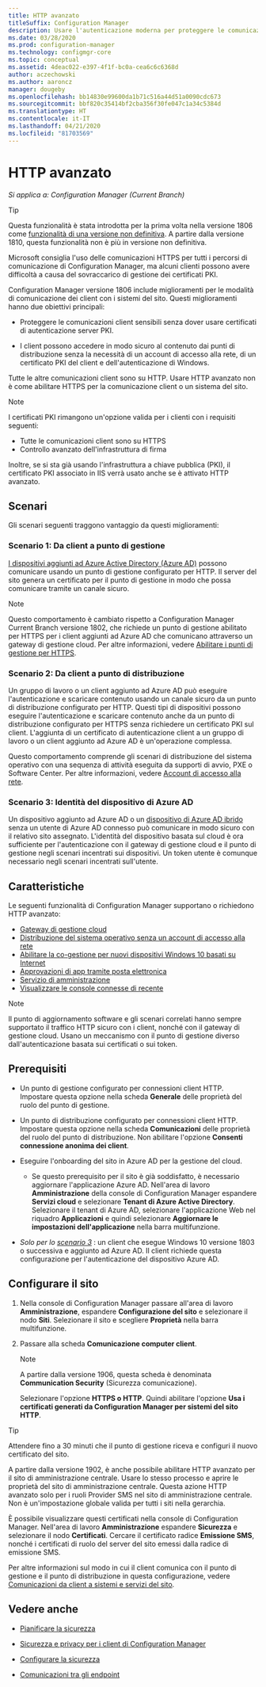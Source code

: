 ```yaml
---
title: HTTP avanzato
titleSuffix: Configuration Manager
description: Usare l'autenticazione moderna per proteggere le comunicazioni client senza dover usare certificati PKI.
ms.date: 03/28/2020
ms.prod: configuration-manager
ms.technology: configmgr-core
ms.topic: conceptual
ms.assetid: 4deac022-e397-4f1f-bc0a-cea6c6c6368d
author: aczechowski
ms.author: aaroncz
manager: dougeby
ms.openlocfilehash: bb14830e99600da1b71c516a44d51a0090cdc673
ms.sourcegitcommit: bbf820c35414bf2cba356f30fe047c1a34c5384d
ms.translationtype: HT
ms.contentlocale: it-IT
ms.lasthandoff: 04/21/2020
ms.locfileid: "81703569"
---
```

# <a name="enhanced-http"></a>HTTP avanzato

*Si applica a: Configuration Manager (Current Branch)*

<!--1356889,1358460-->

> [!Tip]  
> Questa funzionalità è stata introdotta per la prima volta nella versione 1806 come [funzionalità di una versione non definitiva](../../servers/manage/pre-release-features.md). A partire dalla versione 1810, questa funzionalità non è più in versione non definitiva.  

Microsoft consiglia l'uso delle comunicazioni HTTPS per tutti i percorsi di comunicazione di Configuration Manager, ma alcuni clienti possono avere difficoltà a causa del sovraccarico di gestione dei certificati PKI.

Configuration Manager versione 1806 include miglioramenti per le modalità di comunicazione dei client con i sistemi del sito. Questi miglioramenti hanno due obiettivi principali:  

- Proteggere le comunicazioni client sensibili senza dover usare certificati di autenticazione server PKI.  

- I client possono accedere in modo sicuro al contenuto dai punti di distribuzione senza la necessità di un account di accesso alla rete, di un certificato PKI del client e dell'autenticazione di Windows.  

Tutte le altre comunicazioni client sono su HTTP. Usare HTTP avanzato non è come abilitare HTTPS per la comunicazione client o un sistema del sito.<!-- SCCMDocs issue #1212 -->

> [!Note]  
> I certificati PKI rimangono un'opzione valida per i clienti con i requisiti seguenti:  
>
> - Tutte le comunicazioni client sono su HTTPS  
> - Controllo avanzato dell'infrastruttura di firma
>
> Inoltre, se si sta già usando l'infrastruttura a chiave pubblica (PKI), il certificato PKI associato in IIS verrà usato anche se è attivato HTTP avanzato.



## <a name="scenarios"></a><a name="bkmk_scenario"></a> Scenari

Gli scenari seguenti traggono vantaggio da questi miglioramenti:  

### <a name="scenario-1-client-to-management-point"></a><a name="bkmk_scenario1"></a> Scenario 1: Da client a punto di gestione

<!--1356889-->
[I dispositivi aggiunti ad Azure Active Directory (Azure AD)](/azure/active-directory/devices/concept-azure-ad-join) possono comunicare usando un punto di gestione configurato per HTTP. Il server del sito genera un certificato per il punto di gestione in modo che possa comunicare tramite un canale sicuro.

> [!Note]  
> Questo comportamento è cambiato rispetto a Configuration Manager Current Branch versione 1802, che richiede un punto di gestione abilitato per HTTPS per i client aggiunti ad Azure AD che comunicano attraverso un gateway di gestione cloud. Per altre informazioni, vedere [Abilitare i punti di gestione per HTTPS](../../clients/manage/cmg/certificates-for-cloud-management-gateway.md#bkmk_mphttps).  

### <a name="scenario-2-client-to-distribution-point"></a><a name="bkmk_scenario2"></a> Scenario 2: Da client a punto di distribuzione

<!--1358228-->
Un gruppo di lavoro o un client aggiunto ad Azure AD può eseguire l'autenticazione e scaricare contenuto usando un canale sicuro da un punto di distribuzione configurato per HTTP. Questi tipi di dispositivi possono eseguire l'autenticazione e scaricare contenuto anche da un punto di distribuzione configurato per HTTPS senza richiedere un certificato PKI sul client. L'aggiunta di un certificato di autenticazione client a un gruppo di lavoro o un client aggiunto ad Azure AD è un'operazione complessa.

Questo comportamento comprende gli scenari di distribuzione del sistema operativo con una sequenza di attività eseguita da supporti di avvio, PXE o Software Center. Per altre informazioni, vedere [Account di accesso alla rete](accounts.md#network-access-account).<!--1358278-->

### <a name="scenario-3-azure-ad-device-identity"></a><a name="bkmk_scenario3"></a> Scenario 3: Identità del dispositivo di Azure AD

<!--1358460-->
Un dispositivo aggiunto ad Azure AD o un [dispositivo di Azure AD ibrido](/azure/active-directory/devices/concept-azure-ad-join-hybrid) senza un utente di Azure AD connesso può comunicare in modo sicuro con il relativo sito assegnato. L'identità del dispositivo basata sul cloud è ora sufficiente per l'autenticazione con il gateway di gestione cloud e il punto di gestione negli scenari incentrati sui dispositivi. Un token utente è comunque necessario negli scenari incentrati sull'utente.  


## <a name="features"></a>Caratteristiche

Le seguenti funzionalità di Configuration Manager supportano o richiedono HTTP avanzato:

- [Gateway di gestione cloud](../../clients/manage/cmg/plan-cloud-management-gateway.md)
- [Distribuzione del sistema operativo senza un account di accesso alla rete](../../../osd/plan-design/planning-considerations-for-automating-tasks.md#enhanced-http)
- [Abilitare la co-gestione per nuovi dispositivi Windows 10 basati su Internet](../../../comanage/tutorial-co-manage-new-devices.md)
- [Approvazioni di app tramite posta elettronica](../../../apps/deploy-use/app-approval.md#bkmk_email-approve)
- [Servizio di amministrazione](../../../develop/adminservice/overview.md)
- [Visualizzare le console connesse di recente](../../servers/manage/admin-console.md#bkmk_viewconnected)

> [!Note]  
> Il punto di aggiornamento software e gli scenari correlati hanno sempre supportato il traffico HTTP sicuro con i client, nonché con il gateway di gestione cloud. Usano un meccanismo con il punto di gestione diverso dall'autenticazione basata sui certificati o sui token.<!-- SCCMDocs issue #1148 -->


## <a name="prerequisites"></a>Prerequisiti  

- Un punto di gestione configurato per connessioni client HTTP. Impostare questa opzione nella scheda **Generale** delle proprietà del ruolo del punto di gestione.  

- Un punto di distribuzione configurato per connessioni client HTTP. Impostare questa opzione nella scheda **Comunicazioni** delle proprietà del ruolo del punto di distribuzione. Non abilitare l'opzione **Consenti connessione anonima dei client**.  

- Eseguire l'onboarding del sito in Azure AD per la gestione del cloud.  

    - Se questo prerequisito per il sito è già soddisfatto, è necessario aggiornare l'applicazione Azure AD. Nell'area di lavoro **Amministrazione** della console di Configuration Manager espandere **Servizi cloud** e selezionare **Tenant di Azure Active Directory**. Selezionare il tenant di Azure AD, selezionare l'applicazione Web nel riquadro **Applicazioni** e quindi selezionare **Aggiornare le impostazioni dell'applicazione** nella barra multifunzione.  

- *Solo per lo [scenario 3](#bkmk_scenario3)* : un client che esegue Windows 10 versione 1803 o successiva e aggiunto ad Azure AD. Il client richiede questa configurazione per l'autenticazione del dispositivo Azure AD.<!-- SCCMDocs issue 1126 -->


## <a name="configure-the-site"></a>Configurare il sito

1. Nella console di Configuration Manager passare all'area di lavoro **Amministrazione**, espandere **Configurazione del sito** e selezionare il nodo **Siti**. Selezionare il sito e scegliere **Proprietà** nella barra multifunzione.  

2. Passare alla scheda **Comunicazione computer client**.

    > [!Note]
    > A partire dalla versione 1906, questa scheda è denominata **Communication Security** (Sicurezza comunicazione).<!-- SCCMDocs#1645 -->  

    Selezionare l'opzione **HTTPS o HTTP**. Quindi abilitare l'opzione **Usa i certificati generati da Configuration Manager per sistemi del sito HTTP**.

> [!Tip]
> Attendere fino a 30 minuti che il punto di gestione riceva e configuri il nuovo certificato del sito.

<!--3798957-->
A partire dalla versione 1902, è anche possibile abilitare HTTP avanzato per il sito di amministrazione centrale. Usare lo stesso processo e aprire le proprietà del sito di amministrazione centrale. Questa azione HTTP avanzato solo per i ruoli Provider SMS nel sito di amministrazione centrale. Non è un'impostazione globale valida per tutti i siti nella gerarchia.

È possibile visualizzare questi certificati nella console di Configuration Manager. Nell'area di lavoro **Amministrazione** espandere **Sicurezza** e selezionare il nodo **Certificati**. Cercare il certificato radice **Emissione SMS**, nonché i certificati di ruolo del server del sito emessi dalla radice di emissione SMS.

Per altre informazioni sul modo in cui il client comunica con il punto di gestione e il punto di distribuzione in questa configurazione, vedere [Comunicazioni da client a sistemi e servizi del sito](communications-between-endpoints.md#Planning_Client_to_Site_System).


## <a name="see-also"></a>Vedere anche

- [Pianificare la sicurezza](../security/plan-for-security.md)  

- [Sicurezza e privacy per i client di Configuration Manager](../../clients/deploy/plan/security-and-privacy-for-clients.md)  

- [Configurare la sicurezza](../security/configure-security.md)  

- [Comunicazioni tra gli endpoint](communications-between-endpoints.md)  
